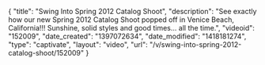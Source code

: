 {
    "title": "Swing Into Spring 2012 Catalog Shoot",
    "description": "See exactly how our new Spring 2012 Catalog Shoot popped off in Venice Beach, California!!! Sunshine, solid styles and good times... all the time.",
    "videoid": "152009",
    "date_created": "1397072634",
    "date_modified": "1418181274",
    "type": "captivate",
    "layout": "video",
    "url": "\/v\/swing-into-spring-2012-catalog-shoot\/152009"
}